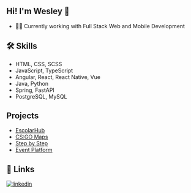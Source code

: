 
## Hi! I'm Wesley 👋

* 👩‍💻 Currently working with Full Stack Web and Mobile Development

## 🛠 Skills

* HTML, CSS, SCSS
* JavaScript, TypeScript
* Angular, React, React Native, Vue
* Java, Python
* Spring, FastAPI
* PostgreSQL, MySQL

## Projects

* [EscolarHub](https://github.com/escolarhub)
* [CS:GO Maps](https://github.com/wesleycpdev/csgo-maps)
* [Step by Step](https://github.com/wesleycpdev/step-by-step)
* [Event Platform](https://github.com/wesleycpdev/event-platform)

## 🔗 Links
[![linkedin](https://img.shields.io/badge/linkedin-0A66C2?style=for-the-badge&logo=linkedin&logoColor=white)](https://www.linkedin.com/in/wesley-campelo/)
